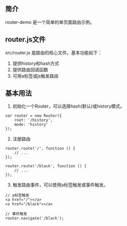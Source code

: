 ## 简介

router-demo 是一个简单的单页面路由示例。

## router.js文件

src/router.js 是路由的核心文件。基本功能如下：

1. 提供history和hash方式
2. 提供路由回调函数
3. 可用a标签或js触发路由

## 基本用法

1. 初始化一个Router，可以选择hash(默认)或history模式。

```
var router = new Router({
    root: '/history',
	mode: 'history'
});
```

2. 注册路由

```
router.route('/', function () {
    // ...
});

router.route('/black', function () {
    // ...
});
```

3. 触发路由事件，可以使用a标签触发或事件触发。

```
// a标签触发
<a href="/"></a>
<a href="/black"></a>

// 事件触发
router.navigate('/black');
```
